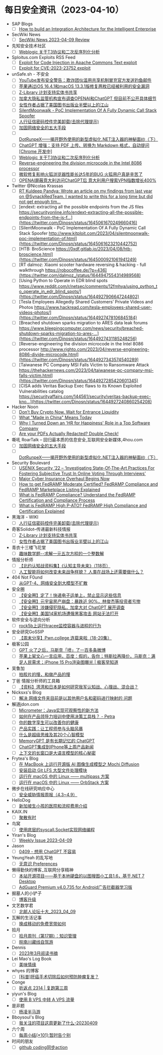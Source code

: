 # 每日安全资讯（2023-04-10）

- SAP Blogs
  - [ ] [How to build an Integration Architecture for the Intelligent Enterprise](https://blogs.sap.com/2023/04/09/how-to-build-an-integration-architecture-for-the-intelligent-enterprise/)
- SecWiki News
  - [ ] [SecWiki News 2023-04-09 Review](http://www.sec-wiki.com/?2023-04-09)
- 先知安全技术社区
  - [ ] [Weblogic 关于T3协议和二次反序列化分析](https://xz.aliyun.com/t/12397)
- Sploitus.com Exploits RSS Feed
  - [ ] [Exploit for Code Injection in Apache Commons Text exploit](https://sploitus.com/exploit?id=4255AF65-1BE3-5436-98DB-31AB4A584BFB&utm_source=rss&utm_medium=rss)
  - [ ] [Exploit for CVE-2023-23752 exploit](https://sploitus.com/exploit?id=2A787775-8C03-5EC0-BFD1-8286CB37FAA4&utm_source=rss&utm_medium=rss)
- unSafe.sh - 不安全
  - [ ] [YouTube发布安全警告：欺诈团伙滥用共享机制冒充官方发送钓鱼邮件](https://buaq.net/go-157826.html)
  - [ ] [苹果通过iOS 16.4.1和macOS 13.3.1版修复两枚已经被利用的安全漏洞](https://buaq.net/go-157803.html)
  - [ ] [Z-Library 计划支持实体书共享](https://buaq.net/go-157819.html)
  - [ ] [加拿大隐私监管机构宣布调查OPENAI和ChatGPT 但目前不公开具体细节](https://buaq.net/go-157804.html)
  - [ ] [女性作者占据了美国图书出版业半壁以上的江山](https://buaq.net/go-157820.html)
  - [ ] [SilentMoonwalk - PoC Implementation Of A Fully Dynamic Call Stack Spoofer](https://buaq.net/go-157793.html)
  - [ ] [人行征信密码控件完美卸载(去除代理提示)](https://buaq.net/go-157790.html)
  - [ ] [加固网络安全的五大手段](https://buaq.net/go-157766.html)
  - [ ] [DotRunpeX——揭开野外使用的新型虚拟化.NET注入器的神秘面纱（下）](https://buaq.net/go-157767.html)
  - [ ] [ChatGPT 增强：支持 PDF 上传、转换为 Markdown 格式，自动提问[Chrome 开发中]](https://buaq.net/go-157759.html)
  - [ ] [Weblogic 关于T3协议和二次反序列化分析](https://buaq.net/go-157756.html)
  - [ ] [Reverse-engineering the division microcode in the Intel 8086 processor](https://buaq.net/go-157733.html)
  - [ ] [微软修复影响火狐浏览器性能长达5年的BUG 火狐用户真是辛苦了](https://buaq.net/go-157727.html)
  - [ ] [OPENAI屏蔽意大利访问ChatGPT后 意大利用户搜索VPN指数增长400%](https://buaq.net/go-157728.html)
- Twitter @Nicolas Krassas
  - [ ] [RT Kuldeep Pandya: Wrote an article on my findings from last year on @SynackRedTeam. I wanted to write this for a long time but did not get enough tim...](https://twitter.com/kuldeepdotexe/status/1645102485445521409)
  - [ ] [endext: extracting all the possible endpoints from the JS files https://securityonline.info/endext-extracting-all-the-possible-endpoints-from-the-js-f...](https://twitter.com/Dinosn/status/1645061670249660416)
  - [ ] [SilentMoonwalk - PoC Implementation Of A Fully Dynamic Call Stack Spoofer http://www.kitploit.com/2023/04/silentmoonwalk-poc-implementation-of.html](https://twitter.com/Dinosn/status/1645061623210442752)
  - [ ] [HTB: BroScience https://0xdf.gitlab.io/2023/04/08/htb-broscience.html](https://twitter.com/Dinosn/status/1645000921061941249)
  - [ ] [RT dalmoz: Xiaomi scooter hardware reversing & hacking - full walkthrough https://robocoffee.de/?p=436](https://twitter.com/dalmoz_/status/1644947554314989568)
  - [ ] [Using Python to Operate in EDR blind spots https://www.reddit.com/r/netsec/comments/12fmhya/using_python_to_operate_in_edr_blind_spots/](https://twitter.com/Dinosn/status/1644927906647244802)
  - [ ] [Tesla Employees Allegedly Shared Customers’ Private Videos and Photos https://www.hackread.com/tesla-employees-shared-user-videos-photos/](https://twitter.com/Dinosn/status/1644927478106845184)
  - [ ] [Breached shutdown sparks migration to ARES data leak forums https://www.bleepingcomputer.com/news/security/breached-shutdown-sparks-migration-to-ares-...](https://twitter.com/Dinosn/status/1644927431185248256)
  - [ ] [Reverse-engineering the division microcode in the Intel 8086 processor http://www.righto.com/2023/04/reverse-engineering-8086-divide-microcode.html](https://twitter.com/Dinosn/status/1644927343574540289)
  - [ ] [Taiwanese PC Company MSI Falls Victim to Ransomware Attack https://thehackernews.com/2023/04/taiwanese-pc-company-msi-falls-victim.html](https://twitter.com/Dinosn/status/1644927285420601345)
  - [ ] [CISA adds Veritas Backup Exec flaws to its Known Exploited Vulnerabilities catalog https://securityaffairs.com/144561/security/veritas-backup-exec-kno...](https://twitter.com/Dinosn/status/1644927240860254208)
- Hacker Noon
  - [ ] [Don’t Buy Crypto Now. Wait for Entrance Liquidity](https://hackernoon.com/dont-buy-crypto-now-wait-for-entrance-liquidity?source=rss)
  - [ ] [What "Made in China" Means Today](https://hackernoon.com/what-made-in-china-means-today?source=rss)
  - [ ] [Why I Turned Down an 'HR for Happiness' Role in a Top Software Company](https://hackernoon.com/why-i-turned-down-an-hr-for-happiness-role-in-a-top-software-company?source=rss)
  - [ ] [Are your PDFs Actually Redacted? Double Check!](https://hackernoon.com/are-your-pdfs-actually-redacted-double-check?source=rss)
- 嘶吼 RoarTalk – 回归最本质的信息安全,互联网安全新媒体,4hou.com
  - [ ] [加固网络安全的五大手段](https://www.4hou.com/posts/jgQW)
  - [ ] [DotRunpeX——揭开野外使用的新型虚拟化.NET注入器的神秘面纱（下）](https://www.4hou.com/posts/17xj)
- Security Boulevard
  - [ ] [USENIX Security ’22 – ‘Investigating State-Of-The-Art Practices For Fostering Subjective Trust In Online Voting Through Interviews’](https://securityboulevard.com/2023/04/usenix-security-22-investigating-state-of-the-art-practices-for-fostering-subjective-trust-in-online-voting-through-interviews/)
  - [ ] [Major Cyber Insurance Overhaul Begins Now](https://securityboulevard.com/2023/04/major-cyber-insurance-overhaul-begins-now/)
  - [ ] [How to get FedRAMP Moderate Certified? FedRAMP Compliance and FedRAMP Marketplace Listing Explained](https://securityboulevard.com/2023/04/how-to-get-fedramp-moderate-certified-fedramp-compliance-and-fedramp-marketplace-listing-explained/)
  - [ ] [What is FedRAMP Compliance? Understand the FedRAMP Certification and Compliance Process](https://securityboulevard.com/2023/04/what-is-fedramp-compliance-understand-the-fedramp-certification-and-compliance-process/)
  - [ ] [What is FedRAMP High P-ATO? FedRAMP High Compliance and Certification Explained](https://securityboulevard.com/2023/04/what-is-fedramp-high-p-ato-fedramp-high-compliance-and-certification-explained/)
- 黑海洋 - WIKI
  - [ ] [人行征信密码控件完美卸载(去除代理提示)](https://blog.upx8.com/3399)
- 奇客Solidot–传递最新科技情报
  - [ ] [Z-Library 计划支持实体书共享](https://www.solidot.org/story?sid=74613)
  - [ ] [女性作者占据了美国图书出版业半壁以上的江山](https://www.solidot.org/story?sid=74612)
- 青衣十三楼飞花堂
  - [ ] [趣味数学题--求解一元五次方程的一个整数解](https://mp.weixin.qq.com/s?__biz=MzUzMjQyMDE3Ng==&mid=2247486589&idx=1&sn=3f8d372d1e04a94829a4335d5a6ca5e6&chksm=fab2cf42cdc54654b36d5ed84c6ece68d7dc53076917f8bd32e8da3b48b9ad02fbdffd0a6f6b&scene=58&subscene=0#rd)
- 情报分析师
  - [ ] [【北约认知战资料集】《认知主导未来》（118页）](https://mp.weixin.qq.com/s?__biz=MzA3Mjc1MTkwOA==&mid=2650527207&idx=1&sn=741ec04f17838c1cc58eaadc3ba8bcc9&chksm=8716fbacb06172bad82936d74e31b805dd926865c955a17b81a0d7b6218685a58dda441bfd74&scene=58&subscene=0#rd)
  - [ ] [人工智能将如何改变未来战争样貌？ 人类在战场上还需要做什么？](https://mp.weixin.qq.com/s?__biz=MzA3Mjc1MTkwOA==&mid=2650527207&idx=2&sn=ed737a0ba8c97c8ee38221227fb21104&chksm=8716fbacb06172ba040afe2c4612a6160ee4f8ce4cd7c20c3f7ae95625e783dd2d883c84ffdb&scene=58&subscene=0#rd)
- 404 Not F0und
  - [ ] [从GPT-4、网络安全到大模型不扩散](https://mp.weixin.qq.com/s?__biz=MzUzNDU2NTIxOA==&mid=2247484053&idx=1&sn=e52dea55b74707663d594f5c4b7d7101&chksm=fa939a98cde4138e9678fbd750b23dbc01fe67d78f60e4f5b2774bb42d634d6618e56b770c34&scene=58&subscene=0#rd)
- 安全圈
  - [ ] [【安全圈】定了！快递电子运单上，禁止显示这些信息](https://mp.weixin.qq.com/s?__biz=MzIzMzE4NDU1OQ==&mid=2652032250&idx=1&sn=554c3555795c0f126888bb3e9c7ab7e5&chksm=f36fe0bac41869ac7252eb76948a5e28fd7fda7d61c81ef1ccf7ff06eb7e3d497c0ea990a6f7&scene=58&subscene=0#rd)
  - [ ] [【安全圈】元宇宙房产崩盘：暴跌近 90%，林俊杰等投资者亏惨](https://mp.weixin.qq.com/s?__biz=MzIzMzE4NDU1OQ==&mid=2652032250&idx=2&sn=e1e5fd69402656a4955df1d9f78e66bb&chksm=f36fe0bac41869acc85b2d4d1fbf0cef155ea66f723ba1f6569e81e9bc6352515a69c197881e&scene=58&subscene=0#rd)
  - [ ] [【安全圈】涉嫌侵犯隐私，加拿大对 ChatGPT 展开调查](https://mp.weixin.qq.com/s?__biz=MzIzMzE4NDU1OQ==&mid=2652032250&idx=3&sn=82807765c9d9b8a00bf74eeda0a28025&chksm=f36fe0bac41869ac527fa35aef6cc4b55eb0912dd8c5b7c9c3da8484c7157f31ec26b2118529&scene=58&subscene=0#rd)
  - [ ] [【安全圈】美国14家机场遭俄黑客攻击 网站无法打开](https://mp.weixin.qq.com/s?__biz=MzIzMzE4NDU1OQ==&mid=2652032250&idx=4&sn=0558d4e7e22e099ad4c5d83e5f19bd4c&chksm=f36fe0bac41869ac64256b88b47228aaae8e14412b92fd774ea3cdb2e68d7e811fc0e7c665f2&scene=58&subscene=0#rd)
- 软件安全与逆向分析
  - [ ] [rock5b上运行tracee监控容器与进程的行为](https://mp.weixin.qq.com/s?__biz=MzU3MTY5MzQxMA==&mid=2247484195&idx=1&sn=4146d20af7ddd1dc2c50c1133c8f3903&chksm=fcdd032ecbaa8a38bdee30c5825aaca01d081447120c6c751029b103fead03c208b2a83c084d&scene=58&subscene=0#rd)
- 安全研究GoSSIP
  - [ ] [【周末分享】Pwn.college 连载来啦（18-20集）](https://mp.weixin.qq.com/s?__biz=Mzg5ODUxMzg0Ng==&mid=2247494828&idx=1&sn=4165f78fd3451f41511a5fa241ce85fc&chksm=c063c275f7144b63b2c1a0a9bfc61f86f48697daa47ba252dbadce3b240fb0ec3062b62186b9&scene=58&subscene=0#rd)
- 极客公园
  - [ ] [GPT 火了之后，马斯克「喷」了一百多条微博](https://mp.weixin.qq.com/s?__biz=MTMwNDMwODQ0MQ==&mid=2652989514&idx=1&sn=e8d99b554e53232ca4aaf23071cb20e6&chksm=7e5415fc49239cea182c26584982411e0cc201f2aa4d9203bb736d296c4ae4af9a0f40716b03&scene=58&subscene=0#rd)
  - [ ] [苹果上架文心一言应用，百度：假的，告你；特斯拉再降价，马斯克：满足人民需求；iPhone 15 Pro渲染图曝光 | 极客早知道](https://mp.weixin.qq.com/s?__biz=MTMwNDMwODQ0MQ==&mid=2652989493&idx=1&sn=8c025d2d83232831ca51218db3a953bf&chksm=7e54158349239c956b4b6fa44203c206e6a71015824240bdecc80c7e314242b547ab01b7d4eb&scene=58&subscene=0#rd)
- 吴鲁加
  - [ ] [​拍胶片的慢，和做产品的慢](https://mp.weixin.qq.com/s?__biz=Mzg5NDY4ODM1MA==&mid=2247484395&idx=1&sn=aefc8ccc658eedf66f3b23d2f4d5c550&chksm=c01a8edaf76d07cc9f086ff540772f5b752d5b5f5dc502b0ee2a9d2d615681fbe20c17a1c5bf&scene=58&subscene=0#rd)
- 丁爸 情报分析师的工具箱
  - [ ] [【资料】湾湾和日本是如何研究我军认知战、心理战、混合战？](https://mp.weixin.qq.com/s?__biz=MzI2MTE0NTE3Mw==&mid=2651135722&idx=1&sn=68cd59fab10cb1cb518e61a923931535&chksm=f1af69d0c6d8e0c62023cd1a09a35e8986c075e5c1bae7b25efe9bb1470dff05a605866ffc19&scene=58&subscene=0#rd)
- Nicksxs's Blog
  - [ ] [解决 网络文件夹目前是以其他用户名和密码进行映射的 问题](https://nicksxs.me/2023/04/09/%E8%A7%A3%E5%86%B3-%E7%BD%91%E7%BB%9C%E6%96%87%E4%BB%B6%E5%A4%B9%E7%9B%AE%E5%89%8D%E6%98%AF%E4%BB%A5%E5%85%B6%E4%BB%96%E7%94%A8%E6%88%B7%E5%90%8D%E5%92%8C%E5%AF%86%E7%A0%81%E8%BF%9B%E8%A1%8C%E6%98%A0%E5%B0%84%E7%9A%84/)
- 解道jdon.com
  - [ ] [​​​​​​​Micrometer：Java实现可观察性的新方法](https://www.jdon.com/65932.html)
  - [ ] [如何在产品领导力培训中使用决策工具栈？ - Petra](https://www.jdon.com/65931.html)
  - [ ] [你的数字孪生可以改善你的健康](https://www.jdon.com/65930.html)
  - [ ] [产品实践：让工程师参与头脑风暴](https://www.jdon.com/65929.html)
  - [ ] [什么是超级思维及其20个心智模型](https://www.jdon.com/65928.html)
  - [ ] [MemoryGPT 是有长期记忆的 ChatGPT](https://www.jdon.com/65927.html)
  - [ ] [ChatGPT集成到IPhone等上周产品新闻](https://www.jdon.com/65926.html)
  - [ ] [上下文的长窗口是大语言模型的核心秘密](https://www.jdon.com/65917.html)
- Frytea's Blog
  - [ ] [在 MacBook 上运行开源版 AI 图像生成模型之 Mochi Diffusion](https://blog.frytea.com/archives/778/)
  - [ ] [安装启动 Git LFS 大型文件处理模块](https://blog.frytea.com/archives/777/)
  - [ ] [运行在 macOS 中的 Linux —— multipass 方案](https://blog.frytea.com/archives/773/)
  - [ ] [运行在 macOS 中的 Linux —— OrbStack 方案](https://blog.frytea.com/archives/772/)
- 微步在线研究响应中心
  - [ ] [安全威胁情报周报（4.3~4.9）](https://mp.weixin.qq.com/s?__biz=Mzg5MTc3ODY4Mw==&mid=2247500929&idx=1&sn=62e1ac45d67fbecc2a9ed6cb090f3cd2&chksm=cfcaa795f8bd2e837c05ac50eb559f376a749165e9e88ef9879f2b57168b27de8976d6c410ec&scene=58&subscene=0#rd)
- HelloDog
  - [ ] [新加坡生小孩的医院和流程费用介绍](https://wsgzao.github.io/post/singapore-pregnancy/)
- KAIX.IN
  - [ ] [聚散有时](https://kaix.in/2023/0409-take-care/)
- 鸟窝
  - [ ] [使用底层的syscall.Socket实现网络编程](https://colobu.com/2023/04/09/use-syscall-Socket-in-go/)
- Yiran's Blog
  - [ ] [Weekly Issue 2023-04-09](https://zdyxry.github.io/2023/04/09/Weekly-Issue-2023-04-09/)
- Jason
  - [ ] [0409 - 想用 ChatGPT 不容易](https://atjason.com/daily/2023-04-09.html)
- YeungYeah 的乱写地
  - [ ] [无意识 Preferences](https://scottyeung.top/2023/unconscious-preference/)
- 懒得勤快的博客_互联网分享精神
  - [ ] [本站开源项目——基于本地硬盘的以图搜图小工具1.6，基于.NET 7 Desktop](https://masuit.com/2184)
  - [ ] [AdGuard Premium v4.0.735 for Android广告拦截器学习版](https://masuit.com/1591)
- 掘墓人的小铲子
  - [ ] [博客升级](https://juemuren4449.com/archives/blog-update-to-161)
- 文艺数学君
  - [ ] [北邮人论坛十大_2023_04_09](https://mathpretty.com/15823.html)
- 瓦解的生活记事
  - [ ] [换成移动的免费宽带如何](https://hin.cool/posts/changetocmcc.html)
- 拾月
  - [ ] [拾月周刊（第17期）：知识管理](https://www.skyue.com/23041007.html)
  - [ ] [皖南川藏线自驾游](https://www.skyue.com/23040910.html)
- Dennis
  - [ ] [2023年3月阅读书摘](https://www.domon.cn/2023-3yue-yue-du-shu-zhai/)
- Lei Mao's Log Book
  - [ ] [美味情缘](https://leimao.github.io/essay/%E7%BE%8E%E5%91%B3%E6%83%85%E7%BC%98/)
- whyes 的博客
  - [ ] [[科普]肝癌手术切除后如何预防肿瘤复发？](http://whyes.org/2023/topatient-hcc-adjuvant-tx)
- Conge
  - [ ] [折返点 2314 | 复跑第三周](https://conge.livingwithfcs.org/2023/04/09/ReturnPoint-training-03/)
- yiyun's Blog
  - [ ] [使用 B VPS 中转 A VPS 流量](https://moeci.com/posts/2023/04/%E4%BD%BF%E7%94%A8-b-vps-%E4%B8%AD%E8%BD%AC-a-vps-%E6%B5%81%E9%87%8F-note/)
- 是非题
  - [ ] [杨凌半马游](https://www.shifeiti.com/blog/2023-04-09/)
- Bboysoul's Blog
  - [ ] [我关注的项目这周更新了什么-20230409](https://www.bboy.app/2023/04/09/%E6%88%91%E5%85%B3%E6%B3%A8%E7%9A%84%E9%A1%B9%E7%9B%AE%E8%BF%99%E5%91%A8%E6%9B%B4%E6%96%B0%E4%BA%86%E4%BB%80%E4%B9%88-20230409/)
- 六个周
  - [ ] [每周小结(*101):暂时告个别](https://blog.liugezhou.online/202314-No101/)
- 时间的朋友
  - [ ] [github coding同步action](/posts/2023/04/github-coding-sync-workflow/)
